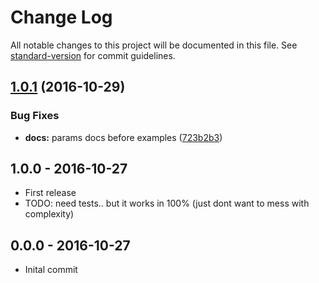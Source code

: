 # Change Log

All notable changes to this project will be documented in this file. See [standard-version](https://github.com/conventional-changelog/standard-version) for commit guidelines.

<a name="1.0.1"></a>
## [1.0.1](https://github.com/tunnckocore/github-clone-labels/compare/v1.0.0...v1.0.1) (2016-10-29)


### Bug Fixes

* **docs:** params docs before examples ([723b2b3](https://github.com/tunnckocore/github-clone-labels/commit/723b2b3))





## 1.0.0 - 2016-10-27
- First release
- TODO: need tests.. but it works in 100% (just dont want to mess with complexity)

## 0.0.0 - 2016-10-27
- Inital commit